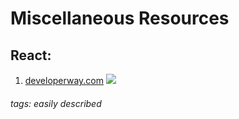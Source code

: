# Miscellaneous Resources

## React:
1. [developerway.com](https://www.developerway.com/?filter=react)
![](https://i.imgur.com/H0rjW8x.png)

###### tags: easily described 